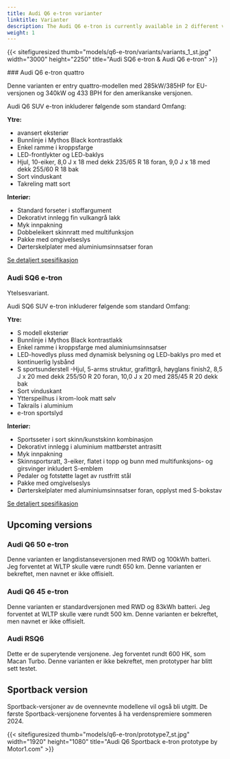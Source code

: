 ```yaml
---
title: Audi Q6 e-tron varianter
linktitle: Varianter
description: The Audi Q6 e-tron is currently available in 2 different variants, with more expected variants.
weight: 1
---
```


{{< sitefiguresized thumb="models/q6-e-tron/variants/variants_1_st.jpg" width="3000" height="2250" title="Audi SQ6 e-tron & Audi Q6 e-tron" >}}


<!-- markdownlint-disable MD033 -->### Audi Q6 e-tron quattro

Denne varianten er entry quattro-modellen med 285kW/385HP for EU-versjonen og 340kW og 433 BPH for den amerikanske versjonen.

Audi Q6 SUV e-tron inkluderer følgende som standard
Omfang:

**Ytre:**

- avansert eksteriør
- Bunnlinje i Mythos Black kontrastlakk
- Enkel ramme i kroppsfarge
- LED-frontlykter og LED-baklys
- Hjul, 10-eiker, 8,0 J x 18 med dekk 235/65 R 18
foran, 9,0 J x 18 med dekk 255/60 R 18 bak
- Sort vinduskant
- Takreling matt sort

**Interiør:**

- Standard forseter i stoffargument
- Dekorativt innlegg fin vulkangrå lakk
- Myk innpakning
- Dobbeleikert skinnratt med multifunksjon
- Pakke med omgivelseslys
- Dørterskelplater med aluminiumsinnsatser foran

[Se detaljert spesifikasjon](../specifications/#audi-q6-e-tron-quattro)

### Audi SQ6 e-tron

Ytelsesvariant.

Audi SQ6 SUV e-tron inkluderer følgende som standard
Omfang:

**Ytre:**

- S modell eksteriør
- Bunnlinje i Mythos Black kontrastlakk
- Enkel ramme i kroppsfarge med aluminiumsinnsatser
- LED-hovedlys pluss med dynamisk belysning
og LED-baklys pro med et kontinuerlig lysbånd
- S sportsunderstell
  -Hjul, 5-arms struktur, grafittgrå, høyglans finish2,
8,5 J x 20 med dekk 255/50 R 20 foran, 10,0 J x 20
med 285/45 R 20 dekk bak
- Sort vinduskant
- Ytterspeilhus i krom-look matt sølv
- Takrails i aluminium
- e-tron sportslyd
  
**Interiør:**

- Sportsseter i sort skinn/kunstskinn kombinasjon
- Dekorativt innlegg i aluminium mattbørstet antrasitt
- Myk innpakning
- Skinnsportsratt, 3-eiker, flatet i topp og bunn
med multifunksjons- og girsvinger inkludert S-emblem
- Pedaler og fotstøtte laget av rustfritt stål
- Pakke med omgivelseslys
- Dørterskelplater med aluminiumsinnsatser foran, opplyst
med S-bokstav

[Se detaljert spesifikasjon](../specifications/#audi-sq6-e-tron)

## Upcoming versions

### Audi Q6 50 e-tron

Denne varianten er langdistanseversjonen med RWD og 100kWh batteri. Jeg forventet at WLTP skulle være rundt 650 km. Denne varianten er bekreftet, men navnet er ikke offisielt.


### Audi Q6 45 e-tron

Denne varianten er standardversjonen med RWD og 83kWh batteri. Jeg forventet at WLTP skulle være rundt 500 km. Denne varianten er bekreftet, men navnet er ikke offisielt.


### Audi RSQ6 

Dette er de superytende versjonene. Jeg forventet rundt 600 HK, som Macan Turbo. Denne varianten er ikke bekreftet, men prototyper har blitt sett testet.

## Sportback version

Sportback-versjoner av de ovennevnte modellene vil også bli utgitt. De første Sportback-versjonene forventes å ha verdenspremiere sommeren 2024.


{{< sitefiguresized thumb="models/q6-e-tron/prototype7_st.jpg" width="1920" height="1080" title="Audi Q6 Sportback e-tron prototype by Motor1.com" >}}

